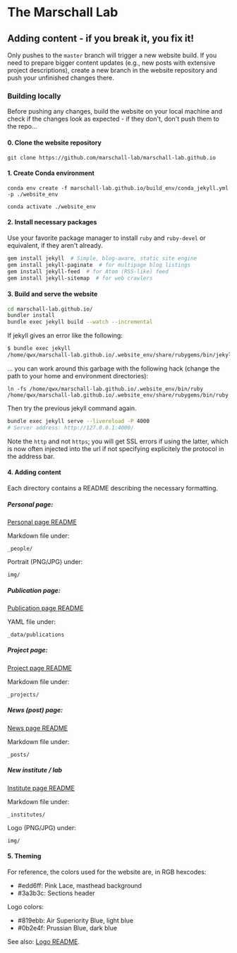 # The Marschall Lab

## Adding content - if you break it, you fix it!

Only pushes to the `master` branch will trigger a new website build. If you need to prepare
bigger content updates (e.g., new posts with extensive project descriptions), create a new
branch in the website repository and push your unfinished changes there.

### Building locally

Before pushing any changes, build the website on your local machine and check if the changes
look as expected - if they don't, don't push them to the repo...

#### 0. Clone the website repository

`git clone https://github.com/marschall-lab/marschall-lab.github.io`

#### 1. Create Conda environment

`conda env create -f marschall-lab.github.io/build_env/conda_jekyll.yml -p ./website_env`

`conda activate ./website_env`

#### 2. Install necessary packages

Use your favorite package manager to install `ruby` and `ruby-devel`
or equivalent, if they aren't already.

```bash
gem install jekyll  # Simple, blog-aware, static site engine
gem install jekyll-paginate  # for multipage blog listings
gem install jekyll-feed  # for Atom (RSS-like) feed
gem install jekyll-sitemap  # for web crawlers
```

#### 3. Build and serve the website

```bash
cd marschall-lab.github.io/
bundler install
bundle exec jekyll build --watch --incremental
```

If jekyll gives an error like the following:

```bash
$ bundle exec jekyll
/home/qwx/marschall-lab.github.io/.website_env/share/rubygems/bin/jekyll: 6: exec: /home/qwx/marschall-lab.github.io/.website_env/share/rubygems/bin/ruby: not found
```

... you can work around this garbage with the following hack (change the path to your home and environment directories):
```
ln -fs /home/qwx/marschall-lab.github.io/.website_env/bin/ruby /home/qwx/marschall-lab.github.io/.website_env/share/rubygems/bin/ruby
```

Then try the previous jekyll command again.

```bash
bundle exec jekyll serve --livereload -P 4000
# Server address: http://127.0.0.1:4000/
```

Note the `http` and not `https`; you will get SSL errors if using the latter, which is now often injected into the url if not specifying explicitely the protocol in the address bar.

#### 4. Adding content

Each directory contains a README describing the
necessary formatting.

##### Personal page:

[Personal page README](_people/README.txt)

Markdown file under:

`_people/`

Portrait (PNG/JPG) under:

`img/`

##### Publication page:

[Publication page README](_data/publications/README.txt)

YAML file under:

`_data/publications`

##### Project page:

[Project page README](_projects/README.txt)

Markdown file under:

`_projects/`

##### News (post) page:

[News page README](_posts/README.txt)

Markdown file under:

`_posts/`

##### New institute / lab

[Institute page README](_institutes/README.txt)

Markdown file under:

`_institutes/`

Logo (PNG/JPG) under:

`img/`


#### 5. Theming

For reference, the colors used for the website are, in RGB hexcodes:

- #edd6ff: Pink Lace, masthead background
- #3a3b3c: Sections header

Logo colors:

- #819ebb: Air Superiority Blue, light blue
- #0b2e4f: Prussian Blue, dark blue

See also: [Logo README](img/group-logo/README.md).
